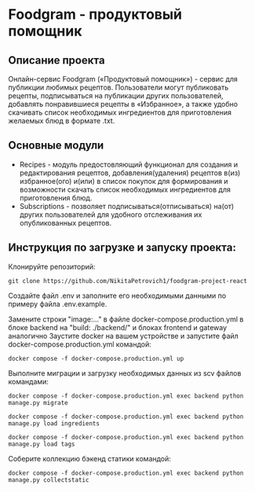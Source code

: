 # Foodgram - продуктовый помощник

## Описание проекта
Онлайн-сервис Foodgram («Продуктовый помощник») - сервис для публикции любимых рецептов. Пользователи могут публиковать рецепты, подписываться на публикации других пользователей, добавлять понравившиеся рецепты в «Избранное», а также удобно скачивать список необходимых ингредиентов для приготовления желаемых блюд в формате .txt.


## Основные модули
- Recipes - модуль предостовляющий функционал для создания и редактирования рецептов, добавления(удаления) рецептов в(из) избранное(ого) и(или) в список покупок для формирования и возможности скачать список необходимых ингредиентов для приготовления блюд.
- Subscriptions - позволяет подписываться(отписываться) на(от) других пользователей для удобного отслеживания их опубликованных рецептов.

## Инструкция по загрузке и запуску проекта:
Клонируйте репозиторий:
```
git clone https://github.com/NikitaPetrovich1/foodgram-project-react
```
Создайте файл .env и заполните его необходимыми данными по примеру файла .env.example.

Замените строки "image:..." в файле docker-compose.production.yml в блоке backend на "build: ./backend/" и блоках frontend и gateway аналогично
Заустите docker на вашем устройстве и запустите файл docker-compose.production.yml командой:
```
docker compose -f docker-compose.production.yml up
```
Выполните миграции и загрузку необходимых данных из scv файлов командами:
```
docker compose -f docker-compose.production.yml exec backend python manage.py migrate
```
```
docker compose -f docker-compose.production.yml exec backend python manage.py load ingredients
```
```
docker compose -f docker-compose.production.yml exec backend python manage.py load tags
```
Соберите коллекцию бэкенд статики командой:
```
docker compose -f docker-compose.production.yml exec backend python manage.py collectstatic
```
